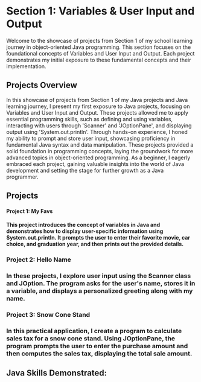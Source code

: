 <h1>Section 1: Variables & User Input and Output</h1>
Welcome to the showcase of projects from Section 1 of my school learning journey in object-oriented Java programming. This section focuses on the foundational concepts of Variables and User Input and Output. Each project demonstrates my initial exposure to these fundamental concepts and their implementation.

<h2> Projects Overview </h2>
In this showcase of projects from Section 1 of my Java projects and Java learning journey, I present my first exposure to Java projects, focusing on Variables and User Input and Output. These projects allowed me to apply essential programming skills, such as defining and using variables, interacting with users through 'Scanner' and 'JOptionPane', and displaying output using 'System.out.println'. 
Through hands-on experience, I honed my ability to prompt and store user input, showcasing proficiency in fundamental Java syntax and data manipulation. These projects provided a solid foundation in programming concepts, laying the groundwork for more advanced topics in object-oriented programming. As a beginner, I eagerly embraced each project, gaining valuable insights into the world of Java development and setting the stage for further growth as a Java programmer.
<h2> Projects </h2>
<h4>Project 1: My Favs<h4>
This project introduces the concept of variables in Java and demonstrates how to display user-specific information using System.out.println. It prompts the user to enter their favorite movie, car choice, and graduation year, and then prints out the provided details.

<h3>Project 2: Hello Name<h3> 

In these projects, I explore user input using the Scanner class and JOption. The program asks for the user's name, stores it in a variable, and displays a personalized greeting along with my name.

<h3>Project 3: Snow Cone Stand<h3> 

In this practical application, I create a program to calculate sales tax for a snow cone stand. Using JOptionPane, the program prompts the user to enter the purchase amount and then computes the sales tax, displaying the total sale amount.




<h2> Java Skills Demonstrated: 


<br />
